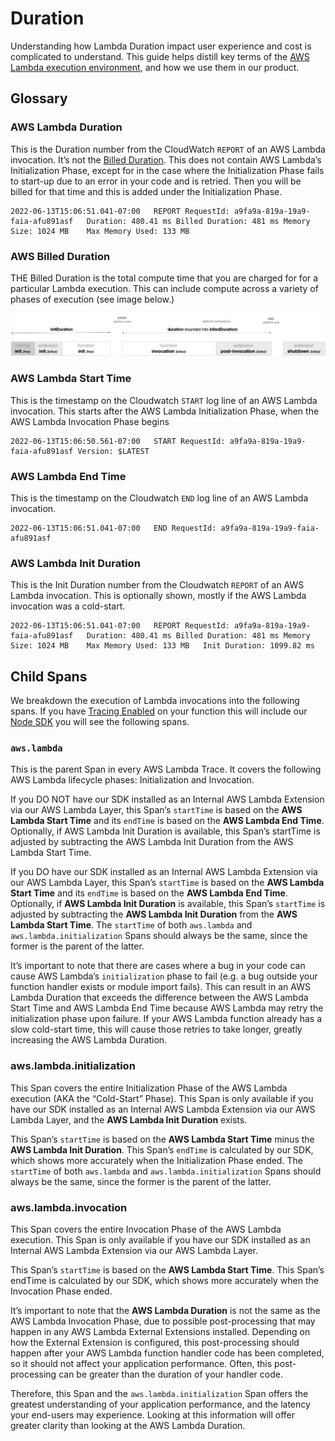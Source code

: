 <!--
title: Duration
menuText: Duration
description: Details about the durations shown in the Console UI 
menuOrder: 8
-->

# Duration
Understanding how Lambda Duration impact user experience and
cost is complicated to understand. This guide helps distill
key terms of the [AWS Lambda execution environment](https://docs.aws.amazon.com/lambda/latest/dg/lambda-runtime-environment.html), and how we use them in our product.

## Glossary

### AWS Lambda Duration

This is the Duration number from the CloudWatch `REPORT` of an AWS Lambda invocation.  It’s not the [Billed Duration](#aws-billed-duration).  This does not contain AWS Lambda’s Initialization Phase, except for in the case where the Initialization Phase fails to start-up due to an error in your code and is retried.  Then you will be billed for that time and this is added under the Initialization Phase.

```text
2022-06-13T15:06:51.041-07:00   REPORT RequestId: a9fa9a-819a-19a9-faia-afu891asf	Duration: 480.41 ms	Billed Duration: 481 ms	Memory Size: 1024 MB	Max Memory Used: 133 MB
```

### AWS Billed Duration
THE Billed Duration is the total compute time that you are charged for for a particular Lambda execution. This can include compute across a variety of phases of execution (see image below.)

![Billed Duration Breakdown](./AWS-phases.png)

### AWS Lambda Start Time
This is the timestamp on the Cloudwatch `START` log line of an AWS Lambda invocation.  This starts after the AWS Lambda Initialization Phase, when the AWS Lambda Invocation Phase begins

```text
2022-06-13T15:06:50.561-07:00	START RequestId: a9fa9a-819a-19a9-faia-afu891asf Version: $LATEST
```

### AWS Lambda End Time
This is the timestamp on the Cloudwatch `END` log line of an AWS Lambda invocation.

```text
2022-06-13T15:06:51.041-07:00	END RequestId: a9fa9a-819a-19a9-faia-afu891asf
```

### AWS Lambda Init Duration
This is the Init Duration number from the Cloudwatch `REPORT` of an AWS Lambda invocation.  This is optionally shown, mostly if the AWS Lambda invocation was a cold-start.

```text
2022-06-13T15:06:51.041-07:00   REPORT RequestId: a9fa9a-819a-19a9-faia-afu891asf	Duration: 480.41 ms	Billed Duration: 481 ms	Memory Size: 1024 MB	Max Memory Used: 133 MB   Init Duration: 1099.82 ms
```

## Child Spans
We breakdown the execution of Lambda invocations into the following spans. If you have [Tracing Enabled](../integrations/enable-monitoring-features.md#enabling-traces) on your function this will include our [Node SDK](../integrations/data-sources-and-roles.md#serverless-node-sdk) you will see the following spans.  

### `aws.lambda`
This is the parent Span in every AWS Lambda Trace. It covers the following AWS Lambda lifecycle phases: Initialization and Invocation.

If you DO NOT have our SDK installed as an Internal AWS Lambda Extension via our AWS Lambda Layer, this Span’s `startTime` is based on the **AWS Lambda Start Time** and its `endTime` is based on the **AWS Lambda End Time**.  Optionally, if AWS Lambda Init Duration is available, this Span’s startTime is adjusted by subtracting the AWS Lambda Init Duration from the AWS Lambda Start Time.

If you DO have our SDK installed as an Internal AWS Lambda Extension via our AWS Lambda Layer, this Span’s `startTime` is based on the **AWS Lambda Start Time** and its `endTime` is based on the **AWS Lambda End Time**.  Optionally, if **AWS Lambda Init Duration** is available, this Span’s `startTime` is adjusted by subtracting the **AWS Lambda Init Duration** from the **AWS Lambda Start Time**.  The `startTime` of both `aws.lambda` and `aws.lambda.initialization` Spans should always be the same, since the former is the parent of the latter.

It’s important to note that there are cases where a bug in your code can cause AWS Lambda’s `initialization` phase to fail (e.g. a bug outside your function handler exists or module import fails).  This can result in an AWS Lambda Duration that exceeds the difference between the AWS Lambda Start Time and AWS Lambda End Time because AWS Lambda may retry the initialization phase upon failure.  If your AWS Lambda function already has a slow cold-start time, this will cause those retries to take longer, greatly increasing the AWS Lambda Duration.

 ### aws.lambda.initialization
This Span covers the entire Initialization Phase of the AWS Lambda execution (AKA the “Cold-Start” Phase).  This Span is only available if you have our SDK installed as an Internal AWS Lambda Extension via our AWS Lambda Layer, and the **AWS Lambda Init Duration** exists.

This Span’s `startTime` is based on the **AWS Lambda Start Time** minus the **AWS Lambda Init Duration**.  This Span’s `endTime` is calculated by our SDK, which shows more accurately when the Initialization Phase ended.  The `startTime` of both `aws.lambda` and `aws.lambda.initialization` Spans should always be the same, since the former is the parent of the latter.

### aws.lambda.invocation
This Span covers the entire Invocation Phase of the AWS Lambda execution.  This Span is only available if you have our SDK installed as an Internal AWS Lambda Extension via our AWS Lambda Layer.

This Span’s `startTime` is based on the **AWS Lambda Start Time**.  This Span’s endTime is calculated by our SDK, which shows more accurately when the Invocation Phase ended.

It’s important to note that the **AWS Lambda Duration** is not the same as the AWS Lambda Invocation Phase, due to possible post-processing that may happen in any AWS Lambda External Extensions installed.  Depending on how the External Extension is configured, this post-processing should happen after your AWS Lambda function handler code has been completed, so it should not affect your application performance.  Often, this post-processing can be greater than the duration of your handler code.

Therefore, this Span and the `aws.lambda.initialization` Span offers the greatest understanding of your application performance, and the latency your end-users may experience.  Looking at this information will offer greater clarity than looking at the AWS Lambda Duration.
